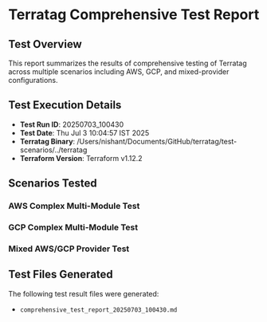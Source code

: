 # Terratag Comprehensive Test Report

## Test Overview

This report summarizes the results of comprehensive testing of Terratag across multiple scenarios including AWS, GCP, and mixed-provider configurations.

## Test Execution Details

- **Test Run ID**: 20250703_100430
- **Test Date**: Thu Jul  3 10:04:57 IST 2025
- **Terratag Binary**: /Users/nishant/Documents/GitHub/terratag/test-scenarios/../terratag
- **Terraform Version**: Terraform v1.12.2

## Scenarios Tested

### AWS Complex Multi-Module Test

### GCP Complex Multi-Module Test

### Mixed AWS/GCP Provider Test

## Test Files Generated

The following test result files were generated:

- `comprehensive_test_report_20250703_100430.md`

